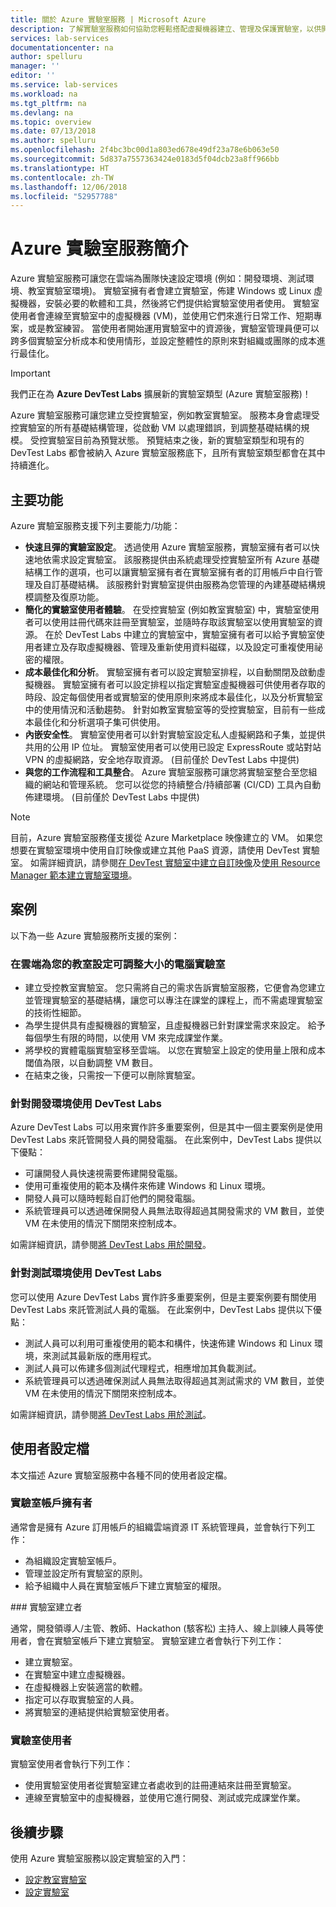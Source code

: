 ```yaml
---
title: 關於 Azure 實驗室服務 | Microsoft Azure
description: 了解實驗室服務如何協助您輕鬆搭配虛擬機器建立、管理及保護實驗室，以供開發人員、測試人員、教育工作者、學生及其他人員使用。
services: lab-services
documentationcenter: na
author: spelluru
manager: ''
editor: ''
ms.service: lab-services
ms.workload: na
ms.tgt_pltfrm: na
ms.devlang: na
ms.topic: overview
ms.date: 07/13/2018
ms.author: spelluru
ms.openlocfilehash: 2f4bc3bc00d1a803ed678e49df23a78e6b063e50
ms.sourcegitcommit: 5d837a7557363424e0183d5f04dcb23a8ff966bb
ms.translationtype: HT
ms.contentlocale: zh-TW
ms.lasthandoff: 12/06/2018
ms.locfileid: "52957788"
---
```

# <a name="an-introduction-to-azure-lab-services"></a>Azure 實驗室服務簡介

Azure 實驗室服務可讓您在雲端為團隊快速設定環境 (例如：開發環境、測試環境、教室實驗室環境)。 實驗室擁有者會建立實驗室，佈建 Windows 或 Linux 虛擬機器，安裝必要的軟體和工具，然後將它們提供給實驗室使用者使用。 實驗室使用者會連線至實驗室中的虛擬機器 (VM)，並使用它們來進行日常工作、短期專案，或是教室練習。 當使用者開始運用實驗室中的資源後，實驗室管理員便可以跨多個實驗室分析成本和使用情形，並設定整體性的原則來對組織或團隊的成本進行最佳化。

> [!IMPORTANT]
> 我們正在為 **Azure DevTest Labs** 擴展新的實驗室類型 (Azure 實驗室服務)！
>  
> Azure 實驗室服務可讓您建立受控實驗室，例如教室實驗室。 服務本身會處理受控實驗室的所有基礎結構管理，從啟動 VM 以處理錯誤，到調整基礎結構的規模。 受控實驗室目前為預覽狀態。 預覽結束之後，新的實驗室類型和現有的 DevTest Labs 都會被納入 Azure 實驗室服務底下，且所有實驗室類型都會在其中持續進化。

## <a name="key-capabilities"></a>主要功能

Azure 實驗室服務支援下列主要能力/功能：

- **快速且彈的實驗室設定**。 透過使用 Azure 實驗室服務，實驗室擁有者可以快速地依需求設定實驗室。 該服務提供由系統處理受控實驗室所有 Azure 基礎結構工作的選項，也可以讓實驗室擁有者在實驗室擁有者的訂用帳戶中自行管理及自訂基礎結構。 該服務針對實驗室提供由服務為您管理的內建基礎結構規模調整及復原功能。
- **簡化的實驗室使用者體驗**。 在受控實驗室 (例如教室實驗室) 中，實驗室使用者可以使用註冊代碼來註冊至實驗室，並隨時存取該實驗室以使用實驗室的資源。 在於 DevTest Labs 中建立的實驗室中，實驗室擁有者可以給予實驗室使用者建立及存取虛擬機器、管理及重新使用資料磁碟，以及設定可重複使用祕密的權限。  
- **成本最佳化和分析**。 實驗室擁有者可以設定實驗室排程，以自動關閉及啟動虛擬機器。 實驗室擁有者可以設定排程以指定實驗室虛擬機器可供使用者存取的時段、設定每個使用者或實驗室的使用原則來將成本最佳化，以及分析實驗室中的使用情況和活動趨勢。 針對如教室實驗室等的受控實驗室，目前有一些成本最佳化和分析選項子集可供使用。
- **內嵌安全性**。 實驗室使用者可以針對實驗室設定私人虛擬網路和子集，並提供共用的公用 IP 位址。 實驗室使用者可以使用已設定 ExpressRoute 或站對站 VPN 的虛擬網路，安全地存取資源。 (目前僅於 DevTest Labs 中提供)
- **與您的工作流程和工具整合**。 Azure 實驗室服務可讓您將實驗室整合至您組織的網站和管理系統。 您可以從您的持續整合/持續部署 (CI/CD) 工具內自動佈建環境。 (目前僅於 DevTest Labs 中提供)

> [!NOTE]
> 目前，Azure 實驗室服務僅支援從 Azure Marketplace 映像建立的 VM。 如果您想要在實驗室環境中使用自訂映像或建立其他 PaaS 資源，請使用 DevTest 實驗室。 如需詳細資訊，請參閱[在 DevTest 實驗室中建立自訂映像](devtest-lab-create-custom-image-from-vm-using-portal.md)及[使用 Resource Manager 範本建立實驗室環境](devtest-lab-create-environment-from-arm.md)。

## <a name="scenarios"></a>案例

以下為一些 Azure 實驗服務所支援的案例：

### <a name="set-up-a-resizable-computer-lab-in-the-cloud-for-your-classroom"></a>在雲端為您的教室設定可調整大小的電腦實驗室  

- 建立受控教室實驗室。 您只需將自己的需求告訴實驗室服務，它便會為您建立並管理實驗室的基礎結構，讓您可以專注在課堂的課程上，而不需處理實驗室的技術性細節。
- 為學生提供具有虛擬機器的實驗室，且虛擬機器已針對課堂需求來設定。 給予每個學生有限的時間，以使用 VM 來完成課堂作業。  
- 將學校的實體電腦實驗室移至雲端。 以您在實驗室上設定的使用量上限和成本閾值為限，以自動調整 VM 數目。
- 在結束之後，只需按一下便可以刪除實驗室。

### <a name="use-devtest-labs-for-development-environments"></a>針對開發環境使用 DevTest Labs

Azure DevTest Labs 可以用來實作許多重要案例，但是其中一個主要案例是使用 DevTest Labs 來託管開發人員的開發電腦。 在此案例中，DevTest Labs 提供以下優點：

- 可讓開發人員快速視需要佈建開發電腦。
- 使用可重複使用的範本及構件來佈建 Windows 和 Linux 環境。
- 開發人員可以隨時輕鬆自訂他們的開發電腦。
- 系統管理員可以透過確保開發人員無法取得超過其開發需求的 VM 數目，並使 VM 在未使用的情況下關閉來控制成本。

如需詳細資訊，請參閱[將 DevTest Labs 用於開發](devtest-lab-developer-lab.md)。

### <a name="use-devtest-labs-for-test-environments"></a>針對測試環境使用 DevTest Labs

您可以使用 Azure DevTest Labs 實作許多重要案例，但是主要案例要有關使用 DevTest Labs 來託管測試人員的電腦。 在此案例中，DevTest Labs 提供以下優點：

- 測試人員可以利用可重複使用的範本和構件，快速佈建 Windows 和 Linux 環境，來測試其最新版的應用程式。
- 測試人員可以佈建多個測試代理程式，相應增加其負載測試。
- 系統管理員可以透過確保測試人員無法取得超過其測試需求的 VM 數目，並使 VM 在未使用的情況下關閉來控制成本。

如需詳細資訊，請參閱[將 DevTest Labs 用於測試](devtest-lab-test-env.md)。

## <a name="user-profiles"></a>使用者設定檔

本文描述 Azure 實驗室服務中各種不同的使用者設定檔。

### <a name="lab-account-owner"></a>實驗室帳戶擁有者

通常會是擁有 Azure 訂用帳戶的組織雲端資源 IT 系統管理員，並會執行下列工作：

- 為組織設定實驗室帳戶。
- 管理並設定所有實驗室的原則。
- 給予組織中人員在實驗室帳戶下建立實驗室的權限。

### <a name="lab-creator"></a>實驗室建立者

通常，開發領導人/主管、教師、Hackathon (駭客松) 主持人、線上訓練人員等使用者，會在實驗室帳戶下建立實驗室。 實驗室建立者會執行下列工作：

- 建立實驗室。
- 在實驗室中建立虛擬機器。
- 在虛擬機器上安裝適當的軟體。
- 指定可以存取實驗室的人員。
- 將實驗室的連結提供給實驗室使用者。

### <a name="lab-user"></a>實驗室使用者

實驗室使用者會執行下列工作：

- 使用實驗室使用者從實驗室建立者處收到的註冊連結來註冊至實驗室。
- 連線至實驗室中的虛擬機器，並使用它進行開發、測試或完成課堂作業。

## <a name="next-steps"></a>後續步驟

使用 Azure 實驗室服務以設定實驗室的入門：

- [設定教室實驗室](classroom-labs/tutorial-setup-classroom-lab.md)
- [設定實驗室](tutorial-create-custom-lab.md)
